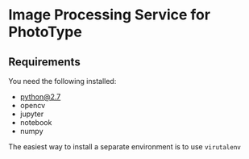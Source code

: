 # Image Processing Service for PhotoType

## Requirements

You need the following installed:
- python@2.7
- opencv
- jupyter
- notebook
- numpy

The easiest way to install a separate environment is to use `virutalenv`